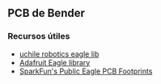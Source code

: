 ## PCB de Bender 

### Recursos útiles

* [uchile robotics eagle lib](https://github.com/uchile-robotics/uchile_robotics_eagle_lib)
* [Adafruit Eagle library](https://github.com/adafruit/Adafruit-Eagle-Library)
* [SparkFun's Public Eagle PCB Footprints](https://github.com/sparkfun/SparkFun-Eagle-Libraries)